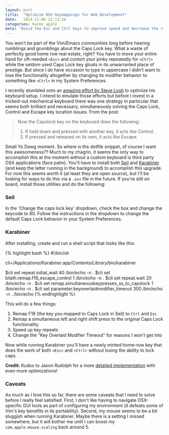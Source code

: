 ```yaml
---
layout: post
title:  "Optimize OSX Keymappings for Web Development"
date:   2014-11-06 12:13:26
categories: hacks apple
meta: "Avoid the Esc and Ctrl keys to improve speed and decrease the risk of RSI."
---
```

You won't be part of the Vim/Emacs communities long before hearing rumblings
and grumblings about the Caps Lock key. What a waste of perfectly good home row
real estate, right? You have to move your entire hand for oft-needed `<Esc>` and contort
your pinky repeatedly for `<Ctrl>` while the seldom used Caps Lock key gloats in its
unwarranted place of prestige. But since I *do* have occasion to type in
uppercase I didn't want to lose the functionality altogether by changing its
modifier behavior to something like `<Ctrl>` in my System Preferences.

I recently stumbled onto an [amazing effort by Steve
Losh][space] to optimize his keyboard setup. I intend to emulate those efforts
but before I invest in a tricked-out mechanical keyboard there was one strategy
in particular that seems both brilliant and necessary, simultaneously solving
the Caps Lock, Control and Escape key location issues. From the post:

> Now the Capslock key on the keyboard does the following:
>
>1. If held down and pressed with another key, it acts like Control.
>2. If pressed and released on its own, it acts like Escape.

Small Yo Dawg moment. So where is the dotfile snippet, of course I want this
awesomeness?? Much to my chagrin, it seems the only way to accomplish this
at the moment without a custom keyboard is third party OSX applications (face palm).
You'll have to install both [Seil][seil] and [Karabiner][karabiner] (and keep
the latter running in the background) to accomplish this upgrade. For now this
seems worth it (at least they are open source), but I'll be looking for ways to
do this via a `.osx` file in the future. If you're still on board, install those
utilities and do the following:

### Seil

In the 'Change the caps lock key' dropdown, check the box and change the keycode
to 80. Follow the instructions in the dropdown to change the default Caps Lock behavior in your System
Preferences.

### Karabiner

After installing, create and run a shell script that looks like this:

{% highlight bash %}
#!/bin/sh

cli=/Applications/Karabiner.app/Contents/Library/bin/karabiner

$cli set repeat.initial_wait 40
/bin/echo -n .
$cli set bilalh.remap.f19_escape_control 1
/bin/echo -n .
$cli set repeat.wait 20
/bin/echo -n .
$cli set remap.simultaneouskeypresses_ss_to_capslock 1
/bin/echo -n .
$cli set parameter.keyoverlaidmodifier_timeout 300
/bin/echo -n .
/bin/echo
{% endhighlight %}

This will do a few things:

1. Remap F19 (the key you mapped to Caps Lock in Seil) to `Ctrl` and `Esc`
2. Remap a simultaneous left and right shift press to the original Caps Lock
   functionality
3. Speed up key repeats
4. Change the "Key Overlaid Modifier Timeout" for reasons I won't get into

Now while running Karabiner you'll have a newly minted home-row key that does the work of both `<Esc>`
and `<Ctrl>` without losing the ability to lock caps.

**Credit:** Kudos to Jason Rudolph for a more [detailed implementation][keyboard] with even more optimizations!

### Caveats

As much as I love this so far, there are some caveats that I need to solve
before I really feel satisfied. First, I don't like having to navigate
OSX-specific GUI tools as part of configuring my environment (it defeats some of Vim's key
benefits in its portability). Second, my mouse seems to be a
bit sluggish when running Karabiner. Maybe there is a setting I missed
somewhere, but it will bother me until I can boost my `com.apple.mouse.scaling`
back around 5.

[rsi]:        http://en.wikipedia.org/wiki/Repetitive_strain_injury
[space]:      http://stevelosh.com/blog/2012/10/a-modern-space-cadet/
[keyboard]:   https://github.com/jasonrudolph/keyboard
[seil]:       https://pqrs.org/osx/karabiner/seil.html.en
[karabiner]:  https://pqrs.org/osx/karabiner/index.html.en
